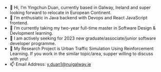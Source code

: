 - 👋 Hi, I’m Yingchun Duan, currently based in Galway, Ireland and super looking forward to relocate in European Continent.
- 👀 I’m enthusiatic in Java backend with Devops and React JavaScript frontend.
- 🌱 I’m currently taking my two-year full-time master in Software Design & Devlopment learning.
- 🎯 I am actively seeking for 2023 new graduate/associate/junior software developer programme.
- 💞️ My Research Project is Urban Traffic Simulation Using Reinforcement Learning. If you work in the similar topic/area, supper willing to discuss with you!
- 📫 Email Address: y.duan1@nuigalway.ie

<!---
MarinaDuan/MarinaDuan is a ✨ special ✨ repository because its `README.md` (this file) appears on your GitHub profile.
You can click the Preview link to take a look at your changes.
--->
